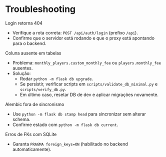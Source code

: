 # Troubleshooting

Login retorna 404
- Verifique a rota correta: `POST /api/auth/login` (prefixo `/api`).
- Confirme que o servidor está rodando e que o proxy está apontando para o backend.

Coluna ausente em tabelas
- Problema: `monthly_players.custom_monthly_fee` ou `players.monthly_fee` ausentes.
- Solução:
  - Rodar `python -m flask db upgrade`.
  - Se persistir, verificar scripts em `scripts/validate_db_minimal.py` e `scripts/verify_db.py`.
  - Em último caso, resetar DB de dev e aplicar migrações novamente.

Alembic fora de sincronismo
- Use `python -m flask db stamp head` para sincronizar sem alterar schema.
- Confirme estado com `python -m flask db current`.

Erros de FKs com SQLite
- Garanta `PRAGMA foreign_keys=ON` (habilitado no backend automaticamente).